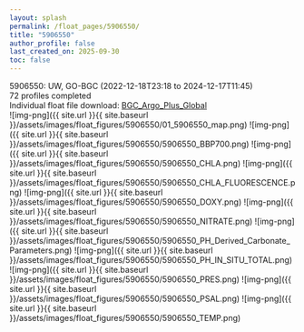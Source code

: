 ```yaml
---
layout: splash
permalink: /float_pages/5906550/
title: "5906550"
author_profile: false
last_created_on: 2025-09-30
toc: false
---
```

 
5906550: UW, GO-BGC (2022-12-18T23:18 to 2024-12-17T11:45)\
72 profiles completed\
Individual float file download: [BGC_Argo_Plus_Global](https://ftp.soest.hawaii.edu/bgc_argo_plus/Individual_Floats/outliers_removed/5906550_Sprof_processed.nc)\
![img-png]({{ site.url }}{{ site.baseurl }}/assets/images/float_figures/5906550/01_5906550_map.png)
![img-png]({{ site.url }}{{ site.baseurl }}/assets/images/float_figures/5906550/5906550_BBP700.png)
![img-png]({{ site.url }}{{ site.baseurl }}/assets/images/float_figures/5906550/5906550_CHLA.png)
![img-png]({{ site.url }}{{ site.baseurl }}/assets/images/float_figures/5906550/5906550_CHLA_FLUORESCENCE.png)
![img-png]({{ site.url }}{{ site.baseurl }}/assets/images/float_figures/5906550/5906550_DOXY.png)
![img-png]({{ site.url }}{{ site.baseurl }}/assets/images/float_figures/5906550/5906550_NITRATE.png)
![img-png]({{ site.url }}{{ site.baseurl }}/assets/images/float_figures/5906550/5906550_PH_Derived_Carbonate_Parameters.png)
![img-png]({{ site.url }}{{ site.baseurl }}/assets/images/float_figures/5906550/5906550_PH_IN_SITU_TOTAL.png)
![img-png]({{ site.url }}{{ site.baseurl }}/assets/images/float_figures/5906550/5906550_PRES.png)
![img-png]({{ site.url }}{{ site.baseurl }}/assets/images/float_figures/5906550/5906550_PSAL.png)
![img-png]({{ site.url }}{{ site.baseurl }}/assets/images/float_figures/5906550/5906550_TEMP.png)
